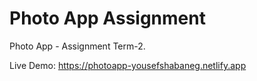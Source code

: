 # Photo App Assignment
Photo App - Assignment Term-2.

Live Demo: https://photoapp-yousefshabaneg.netlify.app
